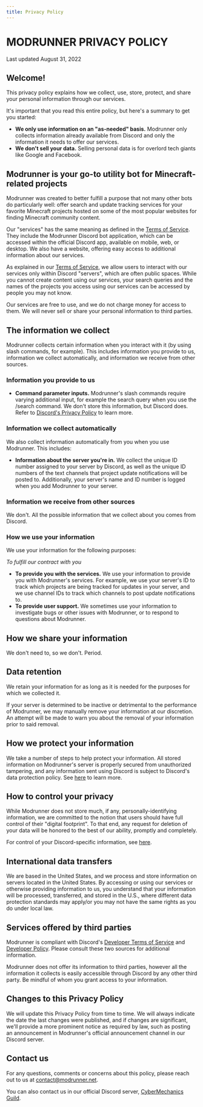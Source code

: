 ```yaml
---
title: Privacy Policy
---
```


# MODRUNNER PRIVACY POLICY

Last updated August 31, 2022

## Welcome!

This privacy policy explains how we collect, use, store, protect, and share your personal information through our services.

It's important that you read this entire policy, but here's a summary to get you started:

- **We only use information on an "as-needed" basis.** Modrunner only collects information already available from Discord and only the information it needs to offer our services.
- **We don't sell your data.** Selling personal data is for overlord tech giants like Google and Facebook.

## Modrunner is your go-to utility bot for Minecraft-related projects

Modrunner was created to better fulfill a purpose that not many other bots do particularly well: offer search and update tracking services for your favorite Minecraft projects hosted on some of the most popular websites for finding Minecraft community content.

Our "services" has the same meaning as defined in the [Terms of Service](/about/tos). They include the Modrunner Discord bot application, which can be accessed within the official Discord app, available on mobile, web, or desktop. We also have a website, offering easy access to additional information about our services.

As explained in our [Terms of Service](/about/tos), we allow users to interact with our services only within Discord "servers", which are often public spaces. While you cannot create content using our services, your search queries and the names of the projects you access using our services can be accessed by people you may not know.

Our services are free to use, and we do not charge money for access to them. We will never sell or share your personal information to third parties.

## The information we collect

Modrunner collects certain information when you interact with it (by using slash commands, for example). This includes information you provide to us, information we collect automatically, and information we receive from other sources.

### Information you provide to us

- **Command parameter inputs.** Modrunner's slash commands require varying additional input, for example the search query when you use the /search command. We don't store this information, but Discord does. Refer to [Discord's Privacy Policy](https://discord.com/privacy) to learn more.

### Information we collect automatically

We also collect information automatically from you when you use Modrunner. This includes:

- **Information about the server you're in.** We collect the unique ID number assigned to your server by Discord, as well as the unique ID numbers of the text channels that project update notifications will be posted to. Additionally, your server's name and ID number is logged when you add Modrunner to your server.

### Information we receive from other sources

We don't. All the possible information that we collect about you comes from Discord.

### How we use your information

We use your information for the following purposes:

_To fulfill our contract with you_

- **To provide you with the services.** We use your information to provide you with Modrunner's services. For example, we use your server's ID to track which projects are being tracked for updates in your server, and we use channel IDs to track which channels to post update notifications to.
- **To provide user support.** We sometimes use your information to investigate bugs or other issues with Modrunner, or to respond to questions about Modrunner.

## How we share your information

We don't need to, so we don't. Period.

## Data retention

We retain your information for as long as it is needed for the purposes for which we collected it.

If your server is determined to be inactive or detrimental to the performance of Modrunner, we may manually remove your information at our discretion. An attempt will be made to warn you about the removal of your information prior to said removal.

## How we protect your information

We take a number of steps to help protect your information. All stored information on Modrunner's server is properly secured from unauthorized tampering, and any information sent using Discord is subject to Discord's data protection policy. See [here](https://discord.com/privacy#how-we-protect-your-information) to learn more.

## How to control your privacy

While Modrunner does not store much, if any, personally-identifying information, we are committed to the notion that users should have full control of their "digital footprint". To that end, any request for deletion of your data will be honored to the best of our ability, promptly and completely.

For control of your Discord-specific information, see [here](https://discord.com/privacy#how-to-control-your-privacy).

## International data transfers

We are based in the United States, and we process and store information on servers located in the United States. By accessing or using our services or otherwise providing information to us, you understand that your information will be processed, transferred, and stored in the U.S., where different data protection standards may apply/or you may not have the same rights as you do under local law.

## Services offered by third parties

Modrunner is compliant with Discord's [Developer Terms of Service](https://discord.com/developers/docs/legal) and [Developer Policy](https://discord.com/developers/docs/policy). Please consult these two sources for additional information.

Modrunner does not offer its information to third parties, however all the information it collects is easily accessible through Discord by any other third party. Be mindful of whom you grant access to your information.

## Changes to this Privacy Policy

We will update this Privacy Policy from time to time. We will always indicate the date the last changes were published, and if changes are significant, we'll provide a more prominent notice as required by law, such as posting an announcement in Modrunner's official announcement channel in our Discord server.

## Contact us

For any questions, comments or concerns about this policy, please reach out to us at [contact@modrunner.net](mailto:contact@modrunner.net).

You can also contact us in our official Discord server, [CyberMechanics Guild](https://discord.gg/rS264xm5Yt).
